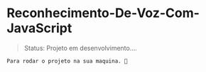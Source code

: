 # Reconhecimento-De-Voz-Com-JavaScript

>Status: Projeto em desenvolvimento....

```
Para rodar o projeto na sua maquina. 🔄
```

